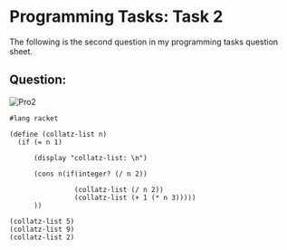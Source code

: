 # Programming Tasks: Task 2 

The following is the second question in my programming tasks question sheet.

## Question:

![Pro2](https://i.imgur.com/Vcygsyy.png "Pro task2")

```
#lang racket

(define (collatz-list n)
  (if (= n 1)

      (display "collatz-list: \n")

      (cons n(if(integer? (/ n 2))

                (collatz-list (/ n 2))
                (collatz-list (+ 1 (* n 3)))))
      ))

(collatz-list 5)
(collatz-list 9)
(collatz-list 2)
```
